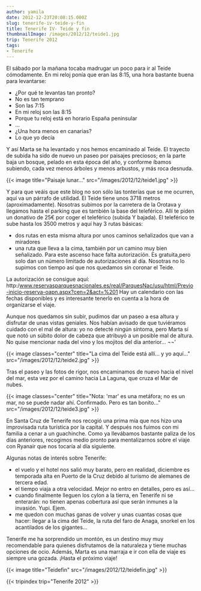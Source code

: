 ```yaml
---
author: yamila
date: 2012-12-23T20:08:15.000Z
slug: tenerife-iv-teide-y-fin
title: Tenerife IV- Teide y fin
thumbnailImage: /images/2012/12/teide1.jpg
trip: Tenerife 2012
tags:
- Tenerife
---
```



El sábado por la mañana tocaba madrugar un poco para ir al Teide cómodamente. En mi reloj ponía que eran las 8:15, una hora bastante buena para levantarse:

- ¿Por qué te levantas tan pronto?
- No es tan temprano
- Son las 7:15
- En mi reloj son las 8:15
- Porque tu reloj está en horario España peninsular
- ...
- ¿Una hora menos en canarias?
- Lo que yo decía

Y así Marta se ha levantado y nos hemos encaminado al Teide. El trayecto de subida ha sido de nuevo un paseo por paisajes preciosos; en la parte baja un bosque, pelado en esta época del año, y conforme íbamos subiendo, cada vez menos árboles y menos arbustos, y más roca desnuda.

{{< image title="Paisaje lunar..." src="/images/2012/12/teide1.jpg" >}}

Y para que veáis que este blog no son sólo las tonterías que se me ocurren, aquí va un párrafo de utilidad. El Teide tiene unos 3718 metros (aproximadamente). Nosotras subimos por la carretera de la Orotava y llegamos hasta el parking que es también la base del teleférico. Allí te piden un donativo de 25€ por coger el teleférico (subida Y bajada). El teleférico te sube hasta los 3500 metros y aquí hay 3 rutas básicas:
- dos rutas en esta misma altura por unos caminos señalizados que van a miradores
- una ruta que lleva a la cima, también por un camino muy bien señalizado. Para este ascenso hace falta autorización. Es gratuita,pero solo dan un número limitado de autorizaciones al día. Nosotras no lo supimos con tiempo así que nos quedamos sin coronar el Teide.

La autorización se consigue aquí: http:/www.reservasparquesnacionales.es/real/ParquesNac/usu/html/Previo-inicio-reserva-oapn.aspx?cen=2&act=%201 Hay un calendario con las fechas disponibles y es interesante tenerlo en cuenta a la hora de organizarse el viaje.

Aunque nos quedamos sin subir, pudimos dar un paseo a esa altura y disfrutar de unas vistas geniales. Nos habían avisado de que tuviéramos cuidado con el mal de altura: yo no detecté ningún síntoma, pero Marta sí que notó un súbito dolor de cabeza que atribuyó a un posible mal de altura. No quise mencionar nada del vino y los mojitos del día anterior… ¬¬’

{{< image classes="center" title="La cima del Teide está allí... y yo aquí..." src="/images/2012/12/teide2.jpg" >}}

Tras el paseo y las fotos de rigor, nos encaminamos de nuevo hacia el nivel del mar, esta vez por el camino hacia La Laguna, que cruza el Mar de nubes.

{{< image classes="center" title="Nota: 'mar' es una metáfora; no es un mar, no se puede nadar ahí. Confirmado. Pero es tan bonito..." src="/images/2012/12/teide3.jpg" >}}

En Santa Cruz de Tenerife nos recogió una prima mía que nos hizo una improvisada ruta turística por la capital. Y después nos fuimos con mi familia a cenar a un guachinche. Como ya llevábamos bastante paliza de los días anteriores, recogimos medio pronto para mentalizarnos sobre el viaje con Ryanair que nos tocaría al día siguiente.

Algunas notas de interés sobre Tenerife:

- el vuelo y el hotel nos salió muy barato, pero en realidad, diciembre es temporada alta en Puerto de la Cruz debido al turismo de alemanes de tercera edad.
- el tiempo viaja a otra velocidad. Mejor no entro en detalles, pero es así…
- cuando finalmente lleguen los cylon a la tierra, en Tenerife ni se enterarán: no tienen apenas cobertura así que serán inmunes a la invasión. Yupi. Ejem.
- me quedon con muchas ganas de volver y unas cuantas cosas que hacer: llegar a la cima del Teide, la ruta del faro de Anaga, snorkel en los acantilados de los gigantes…

Tenerife me ha sorprendido un montón, es un destino muy muy recomendable para quienes disfrutamos de la naturaleza y tiene muchas opciones de ocio. Además, Marta es una marraja e ir con ella de viaje es siempre una gozada. ¡Hasta el próximo viaje!

{{< image title="Teidefin" src="/images/2012/12/teidefin.jpg" >}}

{{< tripindex trip="Tenerife 2012" >}}
